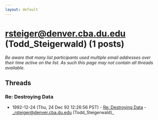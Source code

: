 ```yaml
---
layout: default
---
```


# rsteiger@denver.cba.du.edu (Todd_Steigerwald) (1 posts)

_Be aware that many list participants used multiple email addresses over their time active on the list. As such this page may not contain all threads available._

## Threads

### Re: Destroying Data
+ 1992-12-24 (Thu, 24 Dec 92 12:26:56 PST) - [Re: Destroying Data](/archive/1992/12/4832a33ede43c28345dfcbe1fdfee4e55a1adff66c027dfb22ed14f9ac98d94a) - _rsteiger@denver.cba.du.edu (Todd_Steigerwald)_

